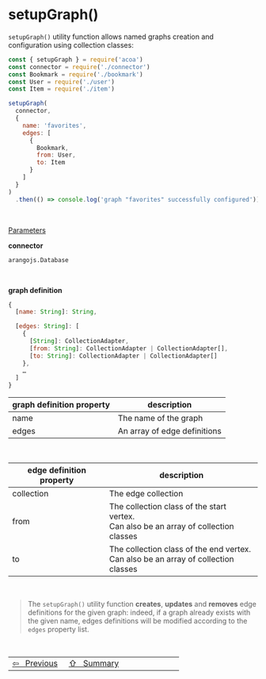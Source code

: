 # setupGraph()

`setupGraph()` utility function allows named graphs creation and configuration using collection classes:

```javascript
const { setupGraph } = require('acoa')
const connector = require('./connector')
const Bookmark = require('./bookmark')
const User = require('./user')
const Item = require('./item')

setupGraph(
  connector,
  {
    name: 'favorites',
    edges: [
      {
        Bookmark,
        from: User,
        to: Item
      }
    ]
  }
)
  .then(() => console.log('graph "favorites" successfully configured'))
```

<br>

<ins>Parameters</ins>

**connector**

`arangojs.Database`

<br>

**graph definition**

```javascript
{
  [name: String]: String,

  [edges: String]: [
    {
      [String]: CollectionAdapter,
      [from: String]: CollectionAdapter | CollectionAdapter[],
      [to: String]: CollectionAdapter | CollectionAdapter[]
    },
    …
  ]
}
```

graph definition property | description
------------------------- | -----------
name | The name of the graph
edges | An array of edge definitions

<br>

edge definition property | description
------------------------ | -----------
collection | The edge collection
from | The collection class of the start vertex.<br>Can also be an array of collection classes
to | The collection class of the end vertex.<br>Can also be an array of collection classes

<br>

> The `setupGraph()` utility function **creates**, **updates** and **removes** edge definitions for the given graph: indeed, if a graph already exists with the given name, edges definitions will be modified according to the `edges` property list.

<br>

<table width="100%">
  <tr>
    <td width="33%">
      <a href="bundle_transaction_action.md">⇦&nbsp;&nbsp;&nbsp;Previous</a>
    </td>
    <td width="*" align="center">
      <a href="summary.md">⇧&nbsp;&nbsp;&nbsp;Summary</a>
    </td>
    <td width="33%" align="right">
      &nbsp;
    </td>
  </tr>
</table>
